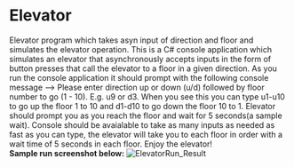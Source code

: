 # Elevator
Elevator program which takes asyn input of direction and floor and simulates the elevator operation.
This is a C# console application which simulates an elevator that asynchronously accepts inputs in the form of button presses that call the elevator to a floor in a given direction.
As you run the console application it should prompt with the following console message --> Please enter direction up or down (u/d) followed by floor number to go (1 - 10). E.g. u9 or d3.
When you see this you can type u1-u10 to go up the floor 1 to 10 and d1-d10 to go down the floor 10 to 1. Elevator should prompt you as you reach the floor and wait for 5 seconds(a sample wait). Console should be avaialable to take as many inputs as needed as fast as you can type, the elevator will take you to each floor in order with a wait time of 5 seconds in each floor. Enjoy the elevator!
<br/>**Sample run screenshot below:**
![ElevatorRun_Result](https://user-images.githubusercontent.com/12031984/131200339-70bd43af-c84d-4bf5-abf8-3dfcd38f8a27.png)
